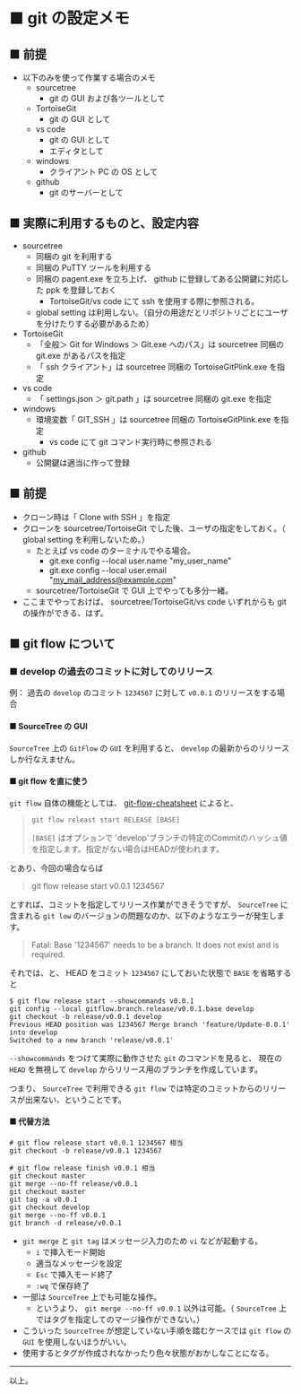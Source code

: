 # ■ git の設定メモ

## ■ 前提
* 以下のみを使って作業する場合のメモ
	* sourcetree
		* git の GUI および各ツールとして
	* TortoiseGit
		* git の GUI として
	* vs code
		* git の GUI として
		* エディタとして
	* windows
		* クライアント PC の OS として
	* github
		* git のサーバーとして

## ■ 実際に利用するものと、設定内容
* sourcetree
	* 同梱の git を利用する
	* 同梱の PuTTY ツールを利用する
	* 同梱の pagent.exe を立ち上げ、 github に登録してある公開鍵に対応した ppk を登録しておく
		* TortoiseGit/vs code にて ssh を使用する際に参照される。
	* global setting は利用しない。（自分の用途だとリポジトリごとにユーザを分けたりする必要があるため）
* TortoiseGit
	* 「全般＞ Git for Windows ＞ Git.exe へのパス」は sourcetree 同梱の git.exe があるパスを指定
	* 「 ssh クライアント」は sourcetree 同梱の TortoiseGitPlink.exe を指定
* vs code
	* 「 settings.json ＞ git.path 」は sourcetree 同梱の git.exe を指定
* windows
	* 環境変数「 GIT_SSH 」は sourcetree 同梱の TortoiseGitPlink.exe を指定
		* vs code にて git コマンド実行時に参照される
* github
	* 公開鍵は適当に作って登録

## ■ 前提
* クローン時は「 Clone with SSH 」を指定
* クローンを sourcetree/TortoiseGit でした後、ユーザの指定をしておく。（ global setting を利用しないため。）
	* たとえば vs code のターミナルでやる場合。
		* git.exe config --local user.name "my_user_name"
		* git.exe config --local user.email "my_mail_address@example.com"
	* sourcetree/TortoiseGit で GUI 上でやっても多分一緒。
* ここまでやっておけば、 sourcetree/TortoiseGit/vs code いずれからも git の操作ができる、はず。

## ■ git flow について

### ■ develop の過去のコミットに対してのリリース

例： 過去の `develop` のコミット `1234567` に対して `v0.0.1` のリリースをする場合

#### ■ SourceTree の GUI
`SourceTree` 上の `GitFlow` の `GUI` を利用すると、 `develop` の最新からのリリースしか行なえません。

#### ■ git flow を直に使う
`git flow` 自体の機能としては、 [git-flow-cheatsheet](https://danielkummer.github.io/git-flow-cheatsheet/index.ja_JP.html) によると、

> ```
> git flow releast start RELEASE [BASE]
> ```
> `[BASE]` はオプションで 'develop'ブランチの特定のCommitのハッシュ値を指定します。指定がない場合はHEADが使われます。

とあり、今回の場合ならば

> git flow release start v0.0.1 1234567

とすれば、コミットを指定してリリース作業ができそうですが、 `SourceTree` に含まれる `git low` のバージョンの問題なのか、以下のようなエラーが発生します。

> Fatal: Base '1234567' needs to be a branch. It does not exist and is required.

それでは、と、 HEAD をコミット `1234567` にしておいた状態で `BASE` を省略すると

```
$ git flow release start --showcommands v0.0.1
git config --local gitflow.branch.release/v0.0.1.base develop
git checkout -b release/v0.0.1 develop
Previous HEAD position was 1234567 Merge branch 'feature/Update-0.0.1' into develop
Switched to a new branch 'release/v0.0.1'
```
`--showcommands` をつけて実際に動作させた `git` のコマンドを見ると、 現在の `HEAD` を無視して `develop` からリリース用のブランチを作成しています。

つまり、 `SourceTree` で利用できる `git flow` では特定のコミットからのリリースが出来ない、ということです。

#### ■ 代替方法

```
# git flow release start v0.0.1 1234567 相当
git checkout -b release/v0.0.1 1234567

# git flow release finish v0.0.1 相当
git checkout master
git merge --no-ff release/v0.0.1
git checkout master
git tag -a v0.0.1
git checkout develop
git merge --no-ff v0.0.1
git branch -d release/v0.0.1

```

* `git merge` と `git tag` はメッセージ入力のため `vi` などが起動する。
    * `i` で挿入モード開始
    * 適当なメッセージを設定
    * `Esc` で挿入モード終了
    * `:wq` で保存終了
* 一部は `SourceTree` 上でも可能な操作。
    * というより、 `git merge --no-ff v0.0.1` 以外は可能。（ `SourceTree` 上ではタグを指定してのマージ操作ができない。）
* こういった `SourceTree` が想定していない手順を踏むケースでは `git flow` の `GUI` を使用しないほうがいい。
* 使用するとタグが作成されなかったり色々状態がおかしなことになる。


----
以上。
